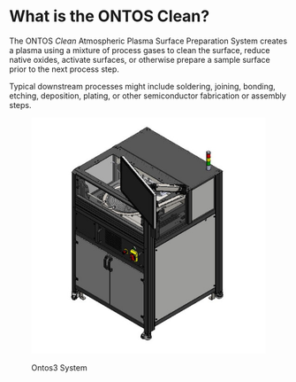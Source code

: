 # What is the ONTOS Clean?

The ONTOS _Clean_ Atmospheric Plasma Surface Preparation System creates a plasma using a mixture of process gases to clean the surface, reduce native oxides, activate surfaces, or otherwise prepare a sample surface prior to the next process step.&#x20;

Typical downstream processes might include soldering, joining, bonding, etching, deposition, plating, or other semiconductor fabrication or assembly steps.&#x20;

<figure><img src="../.gitbook/assets/image.png" alt=""><figcaption><p>Ontos3 System</p></figcaption></figure>

